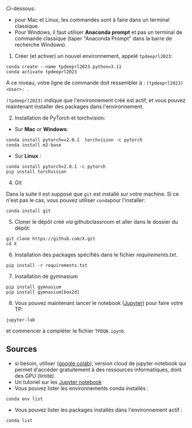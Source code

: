 
Ci-dessous:
* pour Mac et Linux, les commandes sont à faire dans un terminal classique. 
* Pour Windows, il faut utiliser **Anaconda prompt** et pas un terminal de commande classique (taper "Anaconda Prompt" dans la barre de recherche Windows). 

1. Créer (et activer) un nouvel environnement, appelé `tpdeeprl2023`:

```
conda create --name tpdeeprl2023 python=3.11
conda activate tpdeeprl2023
```

A ce niveau, votre ligne de commande doit ressembler à : `(tpdeeprl2023) <User>: `. 

`(tpdeeprl2023)` indique que l'environnement créé est actif, et vous pouvez maintenant installer des packages dans l'environnement.


2. Installation de PyTorch et torchvision:

-  Sur __Mac__ or __Windows__: 
```
conda install pytorch==2.0.1  torchvision -c pytorch
conda install m2-base
```
- Sur __Linux__ : 
```
conda install pytorch=2.0.1 -c pytorch 
pip install torchvision
```
4. Git

Dans la suite il est supposé que `git` est installé sur votre machine. Si ce n'est pas le cas, vous pouvez utiliser `conda`pour l'installer:
```
conda install git
```

5. Cloner le dépôt créé *via* githubclassroom et aller dans le dossier du dépôt:
```
git clone https://github.com/X.git
cd X
```

6. Installation des packages spécifiés dans le fichier *requirements.txt*.
```
pip install -r requirements.txt
```
7. Installation de gymnasium
```
pip install gymnasium
pip install gymnasium[box2d]
```

8. Vous pouvez maintenant lancer le notebook ([Jupyter](https://jupyter.org)) pour faire votre TP:
```
jupyter-lab
```
et commencer à compléter le fichier `TPDQN.ipynb`.

## Sources

- si besoin, utiliser ([google colab](https://colab.research.google.com/?hl=fr)), version cloud de jupyter notebook qui  permet d'accéder gratuitement à des ressources informatiques, dont des GPU (limité).
- Un tutoriel sur les [Jupyter notebook](https://python.sdv.univ-paris-diderot.fr/18_jupyter/)
- Vous pouvez lister les environnements conda installés :
```
conda env list
```
- Vous pouvez lister les packages installés dans l'environnement actif :
```
conda list
```

